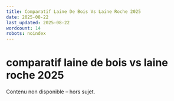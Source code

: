 ```yaml
---
title: Comparatif Laine De Bois Vs Laine Roche 2025
date: 2025-08-22
last_updated: 2025-08-22
wordcount: 14
robots: noindex
---
```


# comparatif laine de bois vs laine roche 2025

Contenu non disponible – hors sujet.